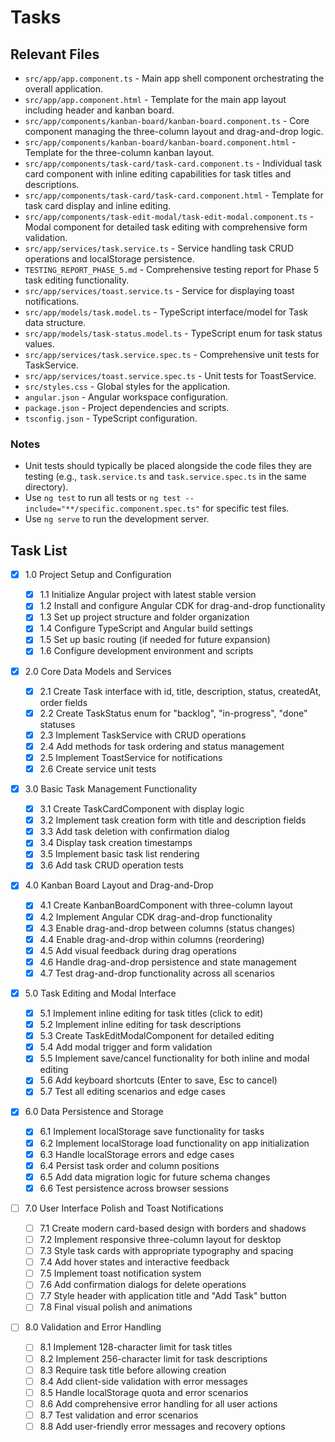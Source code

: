 # Tasks

## Relevant Files

- `src/app/app.component.ts` - Main app shell component orchestrating the overall application.
- `src/app/app.component.html` - Template for the main app layout including header and kanban board.
- `src/app/components/kanban-board/kanban-board.component.ts` - Core component managing the three-column layout and drag-and-drop logic.
- `src/app/components/kanban-board/kanban-board.component.html` - Template for the three-column kanban layout.
- `src/app/components/task-card/task-card.component.ts` - Individual task card component with inline editing capabilities for task titles and descriptions.
- `src/app/components/task-card/task-card.component.html` - Template for task card display and inline editing.
- `src/app/components/task-edit-modal/task-edit-modal.component.ts` - Modal component for detailed task editing with comprehensive form validation.
- `src/app/services/task.service.ts` - Service handling task CRUD operations and localStorage persistence.
- `TESTING_REPORT_PHASE_5.md` - Comprehensive testing report for Phase 5 task editing functionality.
- `src/app/services/toast.service.ts` - Service for displaying toast notifications.
- `src/app/models/task.model.ts` - TypeScript interface/model for Task data structure.
- `src/app/models/task-status.model.ts` - TypeScript enum for task status values.
- `src/app/services/task.service.spec.ts` - Comprehensive unit tests for TaskService.
- `src/app/services/toast.service.spec.ts` - Unit tests for ToastService.
- `src/styles.css` - Global styles for the application.
- `angular.json` - Angular workspace configuration.
- `package.json` - Project dependencies and scripts.
- `tsconfig.json` - TypeScript configuration.

### Notes

- Unit tests should typically be placed alongside the code files they are testing (e.g., `task.service.ts` and `task.service.spec.ts` in the same directory).
- Use `ng test` to run all tests or `ng test --include="**/specific.component.spec.ts"` for specific test files.
- Use `ng serve` to run the development server.

## Task List

- [x] 1.0 Project Setup and Configuration

  - [x] 1.1 Initialize Angular project with latest stable version
  - [x] 1.2 Install and configure Angular CDK for drag-and-drop functionality
  - [x] 1.3 Set up project structure and folder organization
  - [x] 1.4 Configure TypeScript and Angular build settings
  - [x] 1.5 Set up basic routing (if needed for future expansion)
  - [x] 1.6 Configure development environment and scripts

- [x] 2.0 Core Data Models and Services

  - [x] 2.1 Create Task interface with id, title, description, status, createdAt, order fields
  - [x] 2.2 Create TaskStatus enum for "backlog", "in-progress", "done" statuses
  - [x] 2.3 Implement TaskService with CRUD operations
  - [x] 2.4 Add methods for task ordering and status management
  - [x] 2.5 Implement ToastService for notifications
  - [x] 2.6 Create service unit tests

- [x] 3.0 Basic Task Management Functionality

  - [x] 3.1 Create TaskCardComponent with display logic
  - [x] 3.2 Implement task creation form with title and description fields
  - [x] 3.3 Add task deletion with confirmation dialog
  - [x] 3.4 Display task creation timestamps
  - [x] 3.5 Implement basic task list rendering
  - [x] 3.6 Add task CRUD operation tests

- [x] 4.0 Kanban Board Layout and Drag-and-Drop

  - [x] 4.1 Create KanbanBoardComponent with three-column layout
  - [x] 4.2 Implement Angular CDK drag-and-drop functionality
  - [x] 4.3 Enable drag-and-drop between columns (status changes)
  - [x] 4.4 Enable drag-and-drop within columns (reordering)
  - [x] 4.5 Add visual feedback during drag operations
  - [x] 4.6 Handle drag-and-drop persistence and state management
  - [x] 4.7 Test drag-and-drop functionality across all scenarios

- [x] 5.0 Task Editing and Modal Interface

  - [x] 5.1 Implement inline editing for task titles (click to edit)
  - [x] 5.2 Implement inline editing for task descriptions
  - [x] 5.3 Create TaskEditModalComponent for detailed editing
  - [x] 5.4 Add modal trigger and form validation
  - [x] 5.5 Implement save/cancel functionality for both inline and modal editing
  - [x] 5.6 Add keyboard shortcuts (Enter to save, Esc to cancel)
  - [x] 5.7 Test all editing scenarios and edge cases

- [x] 6.0 Data Persistence and Storage

  - [x] 6.1 Implement localStorage save functionality for tasks
  - [x] 6.2 Implement localStorage load functionality on app initialization
  - [x] 6.3 Handle localStorage errors and edge cases
  - [x] 6.4 Persist task order and column positions
  - [x] 6.5 Add data migration logic for future schema changes
  - [x] 6.6 Test persistence across browser sessions

- [ ] 7.0 User Interface Polish and Toast Notifications

  - [ ] 7.1 Create modern card-based design with borders and shadows
  - [ ] 7.2 Implement responsive three-column layout for desktop
  - [ ] 7.3 Style task cards with appropriate typography and spacing
  - [ ] 7.4 Add hover states and interactive feedback
  - [ ] 7.5 Implement toast notification system
  - [ ] 7.6 Add confirmation dialogs for delete operations
  - [ ] 7.7 Style header with application title and "Add Task" button
  - [ ] 7.8 Final visual polish and animations

- [ ] 8.0 Validation and Error Handling
  - [ ] 8.1 Implement 128-character limit for task titles
  - [ ] 8.2 Implement 256-character limit for task descriptions
  - [ ] 8.3 Require task title before allowing creation
  - [ ] 8.4 Add client-side validation with error messages
  - [ ] 8.5 Handle localStorage quota and error scenarios
  - [ ] 8.6 Add comprehensive error handling for all user actions
  - [ ] 8.7 Test validation and error scenarios
  - [ ] 8.8 Add user-friendly error messages and recovery options
